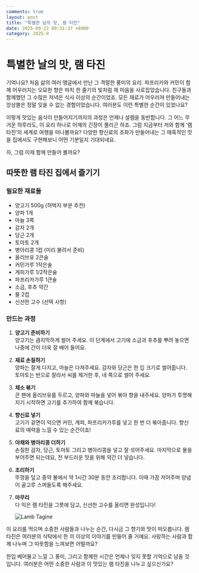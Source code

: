 ```yaml
---
comments: true
layout: post
title: "특별한 날의 맛, 램 타진"
date: 2025-09-22 09:31:37 +0900
category: 2025-9
---
```


# 특별한 날의 맛, 램 타진

기억나요? 처음 삶의 여러 앵글에서 만난 그 격렬한 풍미의 요리. 파프리카와 커민이 함께 어우러지는 오묘한 향은 마치 한 줄기의 빛처럼 제 마음을 사로잡았습니다. 친구들과 함께했던 그 수많은 저녁은 식사 이상의 순간이었죠. 모든 재료가 어우러져 만들어내는 앙상블은 정말 잊을 수 없는 경험이었습니다. 여러분도 이런 특별한 순간이 있었나요?

 

이렇게 맛있는 음식이 만들어지기까지의 과정은 언제나 설렘을 동반합니다. 그 어느 무거운 하루라도, 이 요리 하나로 어깨의 긴장이 풀리곤 하죠. 그럼 지금부터 저와 함께 ‘램 타진’의 세계로 여행을 떠나볼까요? 다양한 향신료의 조화가 만들어내는 그 매혹적인 맛을 집에서도 구현해보니 어떤 기분일지 기대되네요.

 

자, 그럼 이제 함께 만들어 볼까요?

 

## 따뜻한 램 타진 집에서 즐기기

 

### 필요한 재료들

- 양고기 500g (허벅지 부분 추천)
- 양파 1개 
- 마늘 3쪽 
- 감자 2개 
- 당근 2개 
- 토마토 2개 
- 병아리콩 1컵 (미리 불려서 준비)
- 올리브유 2큰술 
- 커민가루 1작은술 
- 계피가루 1/2작은술 
- 파프리카가루 1큰술 
- 소금, 후추 약간 
- 물 2컵 
- 신선한 고수 (선택 사항)

 

### 만드는 과정

1. **양고기 준비하기**  
   양고기는 큼지막하게 썰어 주세요. 이 단계에서 고기에 소금과 후추를 뿌려 놓으면 나중에 간이 더욱 잘 배어 들어요.

   

2. **재료 손질하기**  
   양파는 잘게 다지고, 마늘은 다져주세요. 감자와 당근은 한 입 크기로 썰어줍니다. 토마토는 반으로 잘라서 씨를 제거한 후, 네 쪽으로 썰어 주세요.

   

3. **채소 볶기**  
   큰 팬에 올리브유를 두르고, 양파와 마늘을 넣어 볶아 향을 내주세요. 양파가 투명해지기 시작하면 고기를 추가하여 함께 볶습니다. 

   

4. **향신료 넣기**  
   고기가 겉면이 익으면 커민, 계피, 파프리카가루를 넣고 한 번 더 볶아줍니다. 향신료의 매력을 느낄 수 있는 순간이죠!

   

5. **야채와 병아리콩 더하기**  
   손질한 감자, 당근, 토마토 그리고 병아리콩을 넣고 잘 섞어주세요. 마지막으로 물을 부어주면 되는데요, 전 부드러운 맛을 위해 약간 더 넣습니다.

   

6. **조리하기**  
   뚜껑을 덮고 중약 불에서 약 1시간 30분 동안 조리합니다. 이때 가끔 저어주며 양념이 골고루 스며들도록 해주세요.

   

7. **마무리**  
   다 익은 램 타진을 그릇에 담고, 신선한 고수를 올리면 완성입니다! 

   ![Lamb Tagine](https://www.themealdb.com/images/media/meals/yuwtuu1511295751.jpg) 

 

이 요리를 먹으며 소중한 사람들과 나누는 순간, 다시금 그 향기와 맛이 떠오릅니다. 램 타진은 여러분의 식탁에서 한 끼 이상의 이야기를 만들어 줄 거예요. 사랑하는 사람과 함께 나누며 그 따뜻함을 느껴보면 어떨까요?

 

한입 베어물고 느낄 그 풍미, 그리고 함께한 시간은 언제나 잊지 못할 기억으로 남을 것입니다. 여러분은 어떤 소중한 사람과 이 맛있는 램 타진을 나누고 싶으신가요?